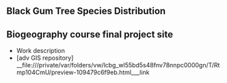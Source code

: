 
## Black Gum Tree Species Distribution
## Biogeography course final project site
- Work description
- [adv GIS repository] __file:///private/var/folders/vw/lcbg_wl55bd5s48fnv78nnpc0000gn/T/Rtmp104CmU/preview-109479c6f9eb.html___link
